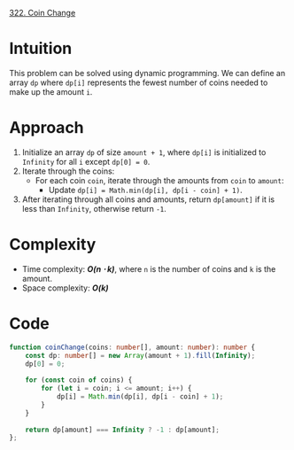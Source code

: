 [322. Coin Change](https://leetcode.com/problems/coin-change/)

# Intuition

This problem can be solved using dynamic programming. We can define an array `dp` where `dp[i]` represents the fewest number of coins needed to make up the amount `i`.

# Approach

1. Initialize an array `dp` of size `amount + 1`, where `dp[i]` is initialized to `Infinity` for all `i` except `dp[0] = 0`.
2. Iterate through the coins:
   - For each coin `coin`, iterate through the amounts from `coin` to `amount`:
     - Update `dp[i] = Math.min(dp[i], dp[i - coin] + 1)`.
3. After iterating through all coins and amounts, return `dp[amount]` if it is less than `Infinity`, otherwise return `-1`.

# Complexity

- Time complexity: ***O(n ⋅ k)***, where `n` is the number of coins and `k` is the amount.
- Space complexity: ***O(k)***

# Code

```typescript
function coinChange(coins: number[], amount: number): number {
    const dp: number[] = new Array(amount + 1).fill(Infinity);
    dp[0] = 0;
    
    for (const coin of coins) {
        for (let i = coin; i <= amount; i++) {
            dp[i] = Math.min(dp[i], dp[i - coin] + 1);
        }
    }
    
    return dp[amount] === Infinity ? -1 : dp[amount];
};

```